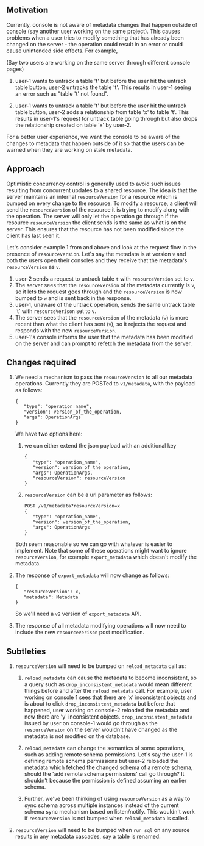 ## Motivation

Currently, console is not aware of metadata changes that happen outside of
console (say another user working on the same project). This causes problems
when a user tries to modify something that has already been changed on
the server - the operation could result in an error or could cause unintended
side effects. For example,

(Say two users are working on the same server through different console pages)

1. user-1 wants to untrack a table 't' but before the user hit the untrack
   table button, user-2 untracks the table 't'. This results in user-1 seeing
   an error such as "table 't' not found".

1. user-1 wants to untrack a table 't' but before the user hit the untrack table
   button, user-2 adds a relationship from table 'x' to table 't'.  This
   results in user-1's request for untrack table going through but also drops
   the relationship created on table 'x' by user-2.

For a better user experience, we want the console to be aware of the changes to
metadata that happen outside of it so that the users can be warned when they
are working on stale metadata.

## Approach

Optimistic concurrency control is generally used to avoid such issues resulting
from concurrent updates to a shared resource. The idea is that the server
maintains an internal `resourceVersion` for a resource which is bumped on every
change to the resource. To modify a resource, a client will send the
`resourceVersion` of the resource it is trying to modify along with the
operation. The server will only let the operation go through if the resource
`resourceVersion` the client sends is the same as what is on the server. This
ensures that the resource has not been modified since the client has last seen
it.

Let's consider example 1 from and above and look at the request flow in the
presence of `resourceVersion`. Let's say the metadata is at version `v` and
both the users open their consoles and they receive that the metadata's
`resourceVersion` as `v`.

1. user-2 sends a request to untrack table `t` with `resourceVersion` set to
   `v`.
1. The server sees that the `resourceVersion` of the metadata currently is `v`,
   so it lets the request goes through and the `resourceVersion` is now bumped
   to `w` and is sent back in the response.
1. user-1, unaware of the untrack operation, sends the same untrack table 't'
   with `resourceVerison` set to `v`.
1. The server sees that the `resourceVersion` of the metadata (`w`) is more
   recent than what the client has sent (`v`), so it rejects the request and
   responds with the new `resourceVersion`.
1. user-1's console informs the user that the metadata has been modified on
   the server and can prompt to refetch the metadata from the server.

## Changes required

1. We need a mechanism to pass the `resourceVersion` to all our metadata
   operations.  Currently they are POSTed to `v1/metadata`, with the payload as
   follows:

   ```
   {
      "type": "operation_name",
      "version": version_of_the_operation,
      "args": OperationArgs
   }
   ```

   We have two options here:

   1. we can either extend the json payload with an additional key

      ```
      {
         "type": "operation_name",
         "version": version_of_the_operation,
         "args": OperationArgs,
         "resourceVersion": resourceVersion
      }
      ```

   1. `resourceVersion` can be a url parameter as follows:

      ```
      POST /v1/metadata?resourceVersion=x
      {
         "type": "operation_name",
         "version": version_of_the_operation,
         "args": OperationArgs
      }
      ```

   Both seem reasonable so we can go with whatever is easier to implement. Note
   that some of these operations might want to ignore `resourceVersion`, for
   example `export_metadata` which doesn't modify the metadata.

1. The response of `export_metadata` will now change as follows:

   ```
   {
      "resourceVersion": x,
      "metadata": Metadata
   }
   ```

   So we'll need a `v2` version of `export_metadata` API.

1. The response of all metadata modifying operations will now need to include
   the new `resourceVerison` post modification.

## Subtleties

1. `resourceVersion` will need to be bumped on `reload_metadata` call as:

   1. `reload_metadata` can cause the metadata to become inconsistent, so a query
      such as `drop_inconsistent_metadata` would mean different things before and
      after the `reload_metadata` call. For example, user working on console 1 sees
      that there are 'x' inconsistent objects and is about to click
      `drop_inconsistent_metadata` but before that happened, user working on
      console-2 reloaded the metadata and now there are 'y' inconsistent objects.
      `drop_inconsistent_metadata` issued by user on console-1 would go through as
      the `resourceVersion` on the server wouldn't have changed as the metadata is
      not modified on the database.

   1. `reload_metadata` can change the semantics of some operations, such as adding
      remote schema permissions. Let's say the user-1 is defining remote schema
      permissions but user-2 reloaded the metadata which fetched the changed
      schema of a remote schema, should the 'add remote schema permissions' call
      go through? It shouldn't because the permission is defined assuming an
      earlier schema.

   1. Further, we've been thinking of using `resourceVersion` as a way to sync
      schema across multiple instances instead of the current schema sync
      mechanism based on listen/notify. This wouldn't work if `resourceVersion` is
      not bumped when `reload_metadata` is called.

1. `resourceVersion` will need to be bumped when `run_sql` on any source
   results in any metadata cascades, say a table is renamed.
